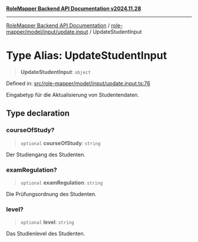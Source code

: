[**RoleMapper Backend API Documentation v2024.11.28**](../../../../../README.md)

***

[RoleMapper Backend API Documentation](../../../../../modules.md) / [role-mapper/model/input/update.input](../README.md) / UpdateStudentInput

# Type Alias: UpdateStudentInput

> **UpdateStudentInput**: `object`

Defined in: [src/role-mapper/model/input/update.input.ts:76](https://github.com/FlowCraft-AG/RoleMapper/blob/c9acdd00838c66d920e7b437b70c88dfa20c9c4e/backend/src/role-mapper/model/input/update.input.ts#L76)

Eingabetyp für die Aktualisierung von Studentendaten.

## Type declaration

### courseOfStudy?

> `optional` **courseOfStudy**: `string`

Der Studiengang des Studenten.

### examRegulation?

> `optional` **examRegulation**: `string`

Die Prüfungsordnung des Studenten.

### level?

> `optional` **level**: `string`

Das Studienlevel des Studenten.

